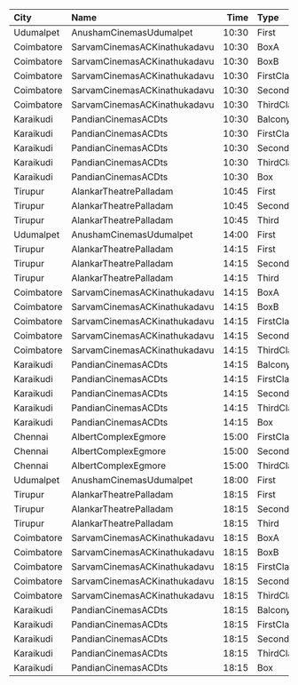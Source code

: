 | City       | Name                         |  Time | Type        | Price | Capacity | Booked |
| :--------- | :--------------------------- | ----: | :---------- | ----: | -------: | -----: |
| Udumalpet  | AnushamCinemasUdumalpet      | 10:30 | First       |  120₹ |      664 |    497 |
| Coimbatore | SarvamCinemasACKinathukadavu | 10:30 | BoxA        |  120₹ |       16 |     16 |
| Coimbatore | SarvamCinemasACKinathukadavu | 10:30 | BoxB        |  120₹ |       16 |     16 |
| Coimbatore | SarvamCinemasACKinathukadavu | 10:30 | FirstClass  |  100₹ |      148 |     76 |
| Coimbatore | SarvamCinemasACKinathukadavu | 10:30 | SecondClass |   80₹ |      178 |    103 |
| Coimbatore | SarvamCinemasACKinathukadavu | 10:30 | ThirdClass  |   80₹ |       53 |     53 |
| Karaikudi  | PandianCinemasACDts          | 10:30 | Balcony     |  119₹ |      152 |    152 |
| Karaikudi  | PandianCinemasACDts          | 10:30 | FirstClass  |  119₹ |      116 |     88 |
| Karaikudi  | PandianCinemasACDts          | 10:30 | SecondClass |  119₹ |      397 |    198 |
| Karaikudi  | PandianCinemasACDts          | 10:30 | ThirdClass  |  119₹ |       92 |     92 |
| Karaikudi  | PandianCinemasACDts          | 10:30 | Box         |  119₹ |       12 |     12 |
| Tirupur    | AlankarTheatrePalladam       | 10:45 | First       |   80₹ |      190 |     95 |
| Tirupur    | AlankarTheatrePalladam       | 10:45 | Second      |   80₹ |      170 |     80 |
| Tirupur    | AlankarTheatrePalladam       | 10:45 | Third       |   80₹ |       90 |     45 |
| Udumalpet  | AnushamCinemasUdumalpet      | 14:00 | First       |  120₹ |      664 |    498 |
| Tirupur    | AlankarTheatrePalladam       | 14:15 | First       |   80₹ |      190 |     95 |
| Tirupur    | AlankarTheatrePalladam       | 14:15 | Second      |   80₹ |      211 |    121 |
| Tirupur    | AlankarTheatrePalladam       | 14:15 | Third       |   80₹ |       50 |      5 |
| Coimbatore | SarvamCinemasACKinathukadavu | 14:15 | BoxA        |  120₹ |       16 |     16 |
| Coimbatore | SarvamCinemasACKinathukadavu | 14:15 | BoxB        |  120₹ |       16 |     16 |
| Coimbatore | SarvamCinemasACKinathukadavu | 14:15 | FirstClass  |  100₹ |      148 |     76 |
| Coimbatore | SarvamCinemasACKinathukadavu | 14:15 | SecondClass |   80₹ |      178 |    103 |
| Coimbatore | SarvamCinemasACKinathukadavu | 14:15 | ThirdClass  |   80₹ |       53 |     53 |
| Karaikudi  | PandianCinemasACDts          | 14:15 | Balcony     |  119₹ |      152 |    152 |
| Karaikudi  | PandianCinemasACDts          | 14:15 | FirstClass  |  119₹ |      116 |     90 |
| Karaikudi  | PandianCinemasACDts          | 14:15 | SecondClass |  119₹ |      397 |    198 |
| Karaikudi  | PandianCinemasACDts          | 14:15 | ThirdClass  |  119₹ |       92 |     92 |
| Karaikudi  | PandianCinemasACDts          | 14:15 | Box         |  119₹ |       12 |     12 |
| Chennai    | AlbertComplexEgmore          | 15:00 | FirstClass  |   95₹ |      158 |    102 |
| Chennai    | AlbertComplexEgmore          | 15:00 | SecondClass |   75₹ |       84 |     42 |
| Chennai    | AlbertComplexEgmore          | 15:00 | ThirdClass  |   50₹ |       28 |     14 |
| Udumalpet  | AnushamCinemasUdumalpet      | 18:00 | First       |  120₹ |      664 |    497 |
| Tirupur    | AlankarTheatrePalladam       | 18:15 | First       |   80₹ |      190 |     95 |
| Tirupur    | AlankarTheatrePalladam       | 18:15 | Second      |   80₹ |      211 |    121 |
| Tirupur    | AlankarTheatrePalladam       | 18:15 | Third       |   80₹ |       50 |      5 |
| Coimbatore | SarvamCinemasACKinathukadavu | 18:15 | BoxA        |  120₹ |       16 |     16 |
| Coimbatore | SarvamCinemasACKinathukadavu | 18:15 | BoxB        |  120₹ |       16 |     16 |
| Coimbatore | SarvamCinemasACKinathukadavu | 18:15 | FirstClass  |  100₹ |      148 |     76 |
| Coimbatore | SarvamCinemasACKinathukadavu | 18:15 | SecondClass |   80₹ |      178 |    103 |
| Coimbatore | SarvamCinemasACKinathukadavu | 18:15 | ThirdClass  |   80₹ |       53 |     53 |
| Karaikudi  | PandianCinemasACDts          | 18:15 | Balcony     |  119₹ |      152 |    152 |
| Karaikudi  | PandianCinemasACDts          | 18:15 | FirstClass  |  119₹ |      116 |     86 |
| Karaikudi  | PandianCinemasACDts          | 18:15 | SecondClass |  119₹ |      397 |    198 |
| Karaikudi  | PandianCinemasACDts          | 18:15 | ThirdClass  |  119₹ |       92 |     92 |
| Karaikudi  | PandianCinemasACDts          | 18:15 | Box         |  119₹ |       12 |     12 |